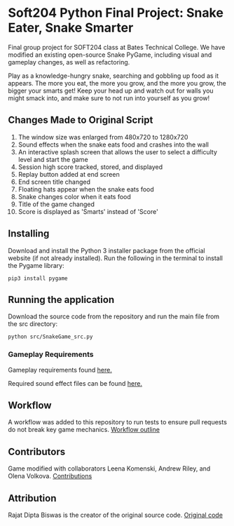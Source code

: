 # Soft204 Python Final Project: Snake Eater, Snake Smarter
Final group project for SOFT204 class at Bates Technical College. We have modified an existing open-source Snake PyGame, including visual and gameplay changes, as well as refactoring.

Play as a knowledge-hungry snake, searching and gobbling up food as it appears. The more you eat, the more you grow, and the more you grow, the bigger your smarts get! Keep your head up and watch out for walls you might smack into, and make sure to not run into yourself as you grow!

## Changes Made to Original Script
1. The window size was enlarged from 480x720 to 1280x720
2. Sound effects when the snake eats food and crashes into the wall
3. An interactive splash screen that allows the user to select a difficulty level and start the game
4. Session high score tracked, stored, and displayed
5. Replay button added at end screen
6. End screen title changed
7. Floating hats appear when the snake eats food
8. Snake changes color when it eats food
9. Title of the game changed
10. Score is displayed as 'Smarts' instead of 'Score'

## Installing
Download and install the Python 3 installer package from the official website (if not already installed).
Run the following in the terminal to install the Pygame library:
```
pip3 install pygame
```


## Running the application

Download the source code from the repository and run the main file from the src directory:
```
python src/SnakeGame_src.py
```

### Gameplay Requirements
Gameplay requirements found [here.](https://github.com/lkomenski/Soft204-Python-Final-Project--Snake-Game-Mod/blob/main/assets/requirements.txt)

Required sound effect files can be found [here.](https://github.com/lkomenski/Soft204-Python-Final-Project--Snake-Game-Mod/blob/main/assets)

## Workflow  
A workflow was added to this repository to run tests to ensure pull requests do not break key game mechanics.
[Workflow outline](https://github.com/lkomenski/Soft204-Python-Final-Project--Snake-Game-Mod/blob/main/.github/WORKFLOW_README.md)

## Contributors
Game modified with collaborators Leena Komenski, Andrew Riley, and Olena Volkova.
[Contributions](https://github.com/lkomenski/Soft204-Python-Final-Project--Snake-Game-Mod/graphs/contributors)

## Attribution
Rajat Dipta Biswas is the creator of the original source code.
[Original code](https://github.com/rajatdiptabiswas/snake-pygame/blob/master/Snake%20Game.py)
